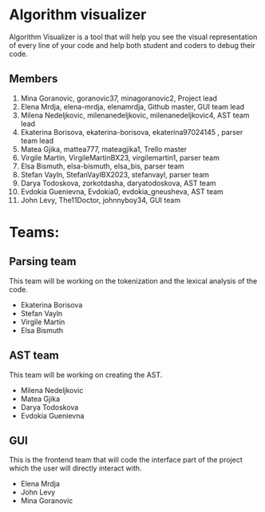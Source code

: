 # Algorithm visualizer

Algorithm Visualizer is a tool that will help you see the visual representation of every line of your code and help both student and coders to debug their code.

## Members 
1. Mina Goranovic, goranovic37, minagoranovic2, Project lead
2. Elena Mrdja, elena-mrdja, elenamrdja, Github master, GUI team lead
3. Milena Nedeljkovic, milenanedeljkovic, milenanedeljkovic4, AST team lead
4. Ekaterina Borisova, ekaterina-borisova, ekaterina97024145 , parser team lead
5. Matea Gjika, mattea777, mateagjika1, Trello master
6. Virgile Martin, VirgileMartinBX23, virgilemartin1, parser team
7. Elsa Bismuth, elsa-bismuth, elsa_bis, parser team
8. Stefan Vayln, StefanVaylBX2023, stefanvayl, parser team
9. Darya Todoskova, zorkotdasha, daryatodoskova, AST team
10. Evdokia Guenievna, Evdokia0, evdokia_gneusheva, AST team
11. John Levy, The11Doctor, johnnyboy34, GUI team

# Teams:

## Parsing team
This team will be working on the tokenization and the lexical analysis of the code.
* Ekaterina Borisova
*	Stefan Vayln
*	Virgile Martin
* Elsa Bismuth

## AST team 
This team will be working on creating the AST.
*	Milena Nedeljkovic
*	Matea Gjika
*	Darya Todoskova
*	Evdokia Guenievna

## GUI
This is the frontend team that will code the interface part of the project which the user will directly interact with.
*	Elena Mrdja
*	John Levy
*	Mina Goranovic



